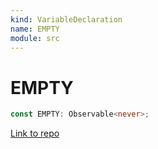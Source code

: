 ```yaml
---
kind: VariableDeclaration
name: EMPTY
module: src
---
```


# EMPTY

```ts
const EMPTY: Observable<never>;
```

[Link to repo](https://github.com/ReactiveX/rxjs/blob/master/src/internal/observable/empty.ts#L28-L28)
